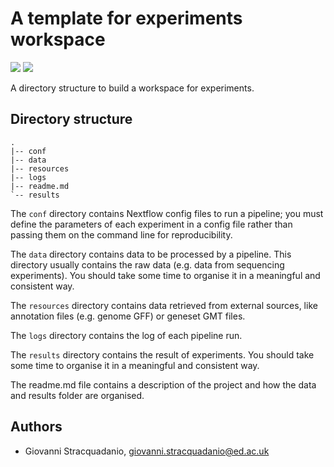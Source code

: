 # A template for experiments workspace
![](https://img.shields.io/badge/current_version-v0.1.0-blue)
![](https://github.com/stracquadaniolab/cookiecutter-workspace-nf/workflows/build/badge.svg)

A directory structure to build a workspace for experiments.

## Directory structure

```
.
|-- conf
|-- data
|-- resources
|-- logs
|-- readme.md
`-- results
```

The `conf` directory contains Nextflow config files to run a pipeline; you must
define the parameters of each experiment in a config file rather than passing
them on the command line for reproducibility.

The `data` directory contains data to be processed by a pipeline. This directory
usually contains the raw data (e.g. data from sequencing experiments). You
should take some time to organise it in a meaningful and consistent way.

The `resources` directory contains data retrieved from external sources, like
annotation files (e.g. genome GFF) or geneset GMT files.

The `logs` directory contains the log of each pipeline run.

The `results` directory contains the result of experiments. You should take some
time to organise it in a meaningful and consistent way.

The readme.md file contains a description of the project and how the data and
results folder are organised.

## Authors

* Giovanni Stracquadanio, giovanni.stracquadanio@ed.ac.uk
